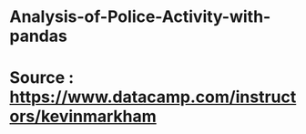 # Analysis-of-Police-Activity-with-pandas
# Source : https://www.datacamp.com/instructors/kevinmarkham
# 
